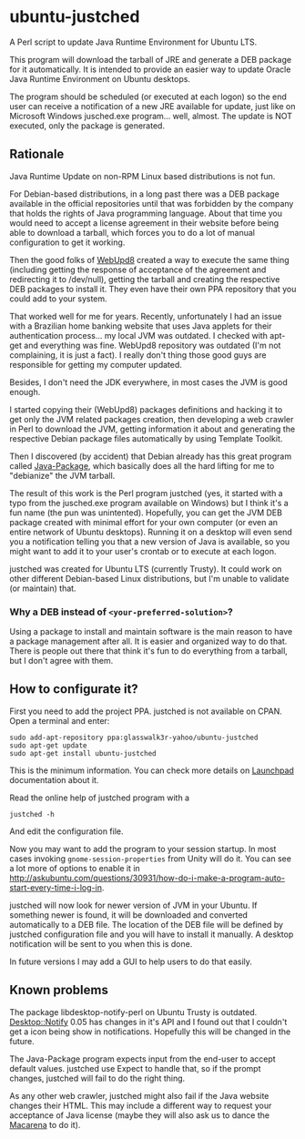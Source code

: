 # ubuntu-justched
A Perl script to update Java Runtime Environment for Ubuntu LTS.

This program will download the tarball of JRE and generate a DEB package for it automatically. It is intended to provide an easier
way to update Oracle Java Runtime Environment on Ubuntu desktops.

The program should be scheduled (or executed at each logon) so the end user can receive a notification of a new JRE available for update, 
just like on Microsoft Windows jusched.exe program... well, almost. The update is NOT executed, only the package is generated.

## Rationale

Java Runtime Update on non-RPM Linux based distributions is not fun.

For Debian-based distributions, in a long past there was a DEB package available in the official repositories until that was forbidden
by the company that holds the rights of Java programming language. About that time you would need to accept a license agreement in their
website before being able to download a tarball, which forces you to do a lot of manual configuration to get it working.

Then the good folks of [WebUpd8](http://www.webupd8.org/2014/03/how-to-install-oracle-java-8-in-debian.html) created a way to execute the
same thing (including getting the response of acceptance of the agreement and redirecting it to /dev/null), getting the tarball and creating
the respective DEB packages to install it. They even have their own PPA repository that you could add to your system.

That worked well for me for years. Recently, unfortunately I had an issue with a Brazilian home banking website that uses Java applets for
their authentication process... my local JVM was outdated. I checked with apt-get and everything was fine. WebUpd8 repository was outdated
(I'm not complaining, it is just a fact). I really don't thing those good guys are responsible for getting my computer updated.

Besides, I don't need the JDK everywhere, in most cases the JVM is good enough.

I started copying their (WebUpd8) packages definitions and hacking it to get only the JVM related packages creation, then developing a web
crawler in Perl to download the JVM, getting information it about and generating the respective Debian package files automatically by using 
Template Toolkit.

Then I discovered (by accident) that Debian already has this great program called [Java-Package](https://wiki.debian.org/JavaPackage), which basically
does all the hard lifting for me to "debianize" the JVM tarball.

The result of this work is the Perl program justched (yes, it started with a typo from the jusched.exe program available on Windows) but I think
it's a fun name (the pun was unintented). Hopefully, you can get the JVM DEB package created with minimal effort for your own computer (or even an
entire network of Ubuntu desktops). Running it on a desktop will even send you a notification telling you that a new version of Java is available, so
you might want to add it to your user's crontab or to execute at each logon.

justched was created for Ubuntu LTS (currently Trusty). It could work on other different Debian-based Linux distributions, but I'm unable to validate
(or maintain) that.

### Why a DEB instead of `<your-preferred-solution>`?

Using a package to install and maintain software is the main reason to have a package management after all. It is easier and organized way to do that.
There is people out there that think it's fun to do everything from a tarball, but I don't agree with them.

## How to configurate it?

First you need to add the project PPA. justched is not available on CPAN. Open a terminal and enter:

```
sudo add-apt-repository ppa:glasswalk3r-yahoo/ubuntu-justched
sudo apt-get update
sudo apt-get install ubuntu-justched
```

This is the minimum information. You can check more details on [Launchpad](https://help.launchpad.net/Packaging/PPA/InstallingSoftware) documentation about it.

Read the online help of justched program with a

```
justched -h
```

And edit the configuration file.

Now you may want to add the program to your session startup. In most cases invoking `gnome-session-properties` from Unity will do it. You can see a lot more of 
options to enable it in http://askubuntu.com/questions/30931/how-do-i-make-a-program-auto-start-every-time-i-log-in.

justched will now look for newer version of JVM in your Ubuntu. If something newer is found, it will be downloaded and converted automatically to a DEB file. The
location of the DEB file will be defined by justched configuration file and you will have to install it manually. A desktop notification will be sent to you when this
is done.

In future versions I may add a GUI to help users to do that easily.

## Known problems

The package libdesktop-notify-perl on Ubuntu Trusty is outdated. [Desktop::Notify](http://search.cpan.org/search?query=Desktop%3A%3ANotify&mode=all) 0.05 has 
changes in it's API and I found out that I couldn't get a icon being show in notifications. Hopefully this will be changed in the future.

The Java-Package program expects input from the end-user to accept default values. justched use Expect to handle that, so if the prompt changes, justched
will fail to do the right thing.

As any other web crawler, justched might also fail if the Java website changes their HTML. This may include a different way to request your acceptance of 
Java license (maybe they will also ask us to dance the [Macarena](https://www.youtube.com/watch?v=XiBYM6g8Tck) to do it).

